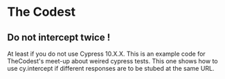 # The Codest
## Do not intercept twice !
At least if you do not use Cypress 10.X.X. This is an example code for TheCodest's meet-up about weired cypress tests. This one shows how to use cy.intercept if different responses are to be stubed at the same URL.